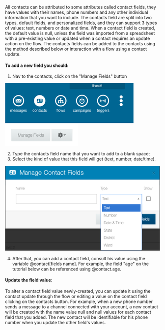 All contacts can be attributed to some attributes called contact fields, they have values with their names, phone numbers and any other individual information that you want to include. The contacts field are split into two types, default fields, and personalized fields, and they can support 3 types of values: text, numbers or date and time. When a contact field is created, the default value is null, unless the field was imported from a spreadsheet with a pre-existing value or updated when a contact requires an update action on the flow. The contacts fields can be added to the contacts using the method described below or interaction with a flow using a contact update. 

#### To add a new field you should:

1. Nav to the contacts, click on the "Manage Fields" button

![](/img/contact/contact.png)
![](/img/contact/manage_fields.png)

2. Type the contacts field name that you want to add to a blank space;
3. Select the kind of value that this field will get (text, number, date/time).

![](/img/contact/manage_fields2.png)

4. After that, you can add a contact field, consult his value using the variable @contact[fields name]. For example, the field "age" on the tutorial below can be referenced using @contact.age.

#### Update the field value:

To alter a contact field value newly-created, you can update it using the contact update through the flow or editing a value on the contact field clicking on the contacts button.
For example, when a new phone number sends a message to a channel connected with your account, a new contact will be created with the name value null and null values for each contact field that you added. The new contact will be identifiable for his phone number when you update the other field's values.